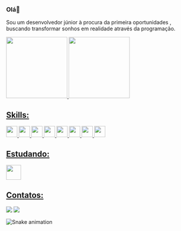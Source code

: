### Olá👋
<p>Sou um desenvolvedor júnior à procura da primeira oportunidades , buscando transformar sonhos em realidade através da programação.</p>


<div style="display:inline">
  <a href="https://beacons.ai/Diogo-Peixoto">
  <img height="165em" src="https://github-readme-stats.vercel.app/api?username=Diogo-Peixoto&show_icons=true&theme=tokyonight&include_all_commits=true&count_private=true"/>
  <img height="165em" src="https://github-readme-stats.vercel.app/api/top-langs/?username=Diogo-Peixoto&layout=compact&langs_count=16&theme=tokyonight"/>
</div>
  
  ## Skills:
  <div>
    <img style="height: 30px; width: 30px" src="https://user-images.githubusercontent.com/71359547/143244184-cad8237f-6911-4e4e-9962-3f44cf680afb.png">
    <img style="height: 30px; width: 30px" src="https://user-images.githubusercontent.com/71359547/143244257-cfdfb183-11c7-4d3b-b61d-c21dab8e867b.png">
    <img style="height: 30px; width: 30px;" src="https://user-images.githubusercontent.com/71359547/143244308-922ff602-8189-4439-bfeb-35e748d7e02e.png">
    <img style="height: 30px; width: 30px;" src="https://user-images.githubusercontent.com/71359547/143244487-e02bf195-c52b-45b6-b728-26230ae21337.png">
    <img style="height: 30px; width: 30px;" src="https://user-images.githubusercontent.com/71359547/143244521-8612335e-3ec8-445e-9f58-6d537d06d498.png">
    <img style="height: 30px; width: 30px;" src="https://user-images.githubusercontent.com/71359547/143244563-9398441f-5028-4787-bd1d-3346d66358fa.png">
    <img style="height: 30px; width: 30px;" src="https://user-images.githubusercontent.com/71359547/143244678-fec1eb25-a8ee-426f-8c48-5d23279ed263.png">
    <img style="height: 30px; width: 30px;" src="https://user-images.githubusercontent.com/71359547/143244721-e07ea7c1-7716-49d0-b252-06093a29a6d0.png">
    
  </div>
  
  ## Estudando:
  
  <div>
    <img style="height: 40px; width: 40px;" src="https://user-images.githubusercontent.com/71359547/143244487-e02bf195-c52b-45b6-b728-26230ae21337.png">
  </div>
  
  ## Contatos:
  
<div>
  <a href="mailto:diogosoarespeixoto41@gmail.com"><img src="https://img.shields.io/badge/Gmail-D14836?style=for-the-badge&logo=gmail&logoColor=white"></a>
  <a href="https://www.linkedin.com/in/diogo-peixoto-21063421b/"><img src="https://img.shields.io/badge/LinkedIn-0077B5?style=for-the-badge&logo=linkedin&logoColor=white"></a>
  
  ![Snake animation](https://github.com/rafaballerini/Diogo-Peixoto/blob/output/github-contribution-grid-snake.svg)
</div>
  

